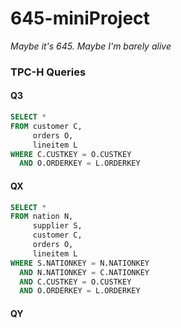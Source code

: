 # 645-miniProject

*Maybe it's 645. Maybe I'm barely alive*


### TPC-H Queries

#### Q3

```sql
SELECT *
FROM customer C,
     orders O,
     lineitem L
WHERE C.CUSTKEY = O.CUSTKEY
  AND O.ORDERKEY = L.ORDERKEY
```

#### QX

```sql
SELECT *
FROM nation N,
     supplier S,
     customer C,
     orders O,
     lineitem L
WHERE S.NATIONKEY = N.NATIONKEY
  AND N.NATIONKEY = C.NATIONKEY
  AND C.CUSTKEY = O.CUSTKEY
  AND O.ORDERKEY = L.ORDERKEY
```

#### QY
